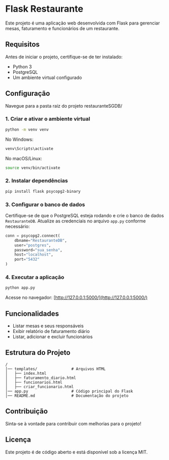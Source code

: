 # Flask Restaurante

Este projeto é uma aplicação web desenvolvida com Flask para gerenciar mesas, faturamento e funcionários de um restaurante.

## Requisitos

Antes de iniciar o projeto, certifique-se de ter instalado:
- Python 3
- PostgreSQL
- Um ambiente virtual configurado

## Configuração
Navegue para a pasta raiz do projeto restauranteSGDB/
### 1. Criar e ativar o ambiente virtual
```sh
python -m venv venv
```

No Windows:
```sh
venv\Scripts\activate
```

No macOS/Linux:
```sh
source venv/bin/activate
```

### 2. Instalar dependências
```sh
pip install flask psycopg2-binary
```

### 3. Configurar o banco de dados
Certifique-se de que o PostgreSQL esteja rodando e crie o banco de dados `RestauranteDB`. Atualize as credenciais no arquivo `app.py` conforme necessário:

```python
conn = psycopg2.connect(
    dbname="RestauranteDB",
    user="postgres",
    password="sua_senha",
    host="localhost",
    port="5432"
)
```

### 4. Executar a aplicação
```sh
python app.py
```
Acesse no navegador: [http://127.0.0.1:5000/](http://127.0.0.1:5000/)

## Funcionalidades
- Listar mesas e seus responsáveis
- Exibir relatório de faturamento diário
- Listar, adicionar e excluir funcionários

## Estrutura do Projeto
```
/
│── templates/               # Arquivos HTML
│   ├── index.html
│   ├── faturamento_diario.html
│   ├── funcionarios.html
│   ├── criar_funcionario.html
│── app.py                   # Código principal do Flask
│── README.md                # Documentação do projeto
```

## Contribuição
Sinta-se à vontade para contribuir com melhorias para o projeto!

## Licença
Este projeto é de código aberto e está disponível sob a licença MIT.